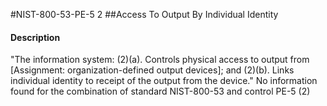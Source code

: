 #NIST-800-53-PE-5 2
##Access To Output By Individual Identity
#### Description
"The information system:
   (2)(a).  Controls physical access to output from [Assignment: organization-defined output devices]; and
   (2)(b).  Links individual identity to receipt of the output from the device."
No information found for the combination of standard NIST-800-53 and control PE-5 (2)
